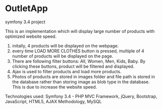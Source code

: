 # OutletApp
symfony 3.4 project

This is an implementation which will display large number of products with optimized website speed. 
1. initally, 4 products will be displayed on the webpage.
2. every time LOAD MORE CLOTHES button is pressed, multiple of 4 number of products will be displayed on the page.
3. There are following filter buttons:
  All, Women, Men, Kids, Baby.
  By clicking these buttons, product will be filtered and displayed.
4. Ajax is used to filter products and load more products.
5. Photos of products are stored in images folder and file path is stored in the database rather than storing image as blob type in the database. This is due to increase the website speed. 
  
Technologies used:
Symfony 3.4 - PHP MVC Framework,
jQuery,
Bootstrap,
JavaScript,
HTML5,
AJAX Methodology,
MySQL